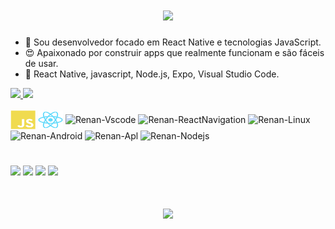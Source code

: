 
<h1 align="center">
<img src="https://readme-typing-svg.herokuapp.com/?font=Righteous&size=35&center=true&vCenter=true&width=500&height=70&duration=4000&lines=Olá!+👋;+me+chamo+Renan+Lopes!;" />
</h1>


- 🔭 Sou desenvolvedor focado em React Native e tecnologias JavaScript.
- 😍 Apaixonado por construir apps que realmente funcionam e são fáceis de usar.
- 🌱 React Native, javascript, Node.js, Expo, Visual Studio Code.


<div>
  <a href="https://github.com/renanlopes777" target="_blank" rel="noopener noreferrer">
    <img height="160px" src="https://github-readme-stats.vercel.app/api?username=renanlopes777&show_icons=true&theme=dracula&include_all_commits=true&count_private=true" />
    <img height="160px" src="https://github-readme-stats.vercel.app/api/top-langs/?username=renanlopes777&layout=compact&langs_count=16&theme=dracula" />
  </a>
</div>

 <div style="display: inline_block"><br>
  <img align="center" alt="Renan-Js" height="30" width="40" src="https://raw.githubusercontent.com/devicons/devicon/master/icons/javascript/javascript-plain.svg">
  <img align="center" alt="Renan-React" height="30" width="40" src="https://raw.githubusercontent.com/devicons/devicon/master/icons/react/react-original.svg">
  <img align="center" alt="Renan-Vscode" height="30" width="40" src="https://cdn.jsdelivr.net/gh/devicons/devicon@latest/icons/vscode/vscode-original.svg">
   <img align="center" alt="Renan-ReactNavigation" height="30" width="40" src="https://cdn.jsdelivr.net/gh/devicons/devicon@latest/icons/reactnavigation/reactnavigation-original.svg">
  <img  align="center" alt="Renan-Linux" height="30" width="40" src="https://cdn.jsdelivr.net/gh/devicons/devicon@latest/icons/linux/linux-original.svg">
 <img  align="center" alt="Renan-Android" height="30" width="40" src="https://cdn.jsdelivr.net/gh/devicons/devicon@latest/icons/android/android-original.svg">
   <img  align="center" alt="Renan-Apl" height="30" width="40" src="https://cdn.jsdelivr.net/gh/devicons/devicon@latest/icons/apl/apl-original.svg">
   <img  align="center" alt="Renan-Nodejs" height="30" width="40" src="https://cdn.jsdelivr.net/gh/devicons/devicon@latest/icons/nodejs/nodejs-original.svg">
</div>

# # 

<div>

   <a href="https://www.youtube.com/@renanencaualopes" target="_blank"><img src="https://img.shields.io/badge/YouTube-FF0000?style=for-the-badge&logo=youtube&logoColor=white" target="_blank"></a>
  <a href="https://www.instagram.com/renanencaua/?next=%2F" target="_blank"><img src="https://img.shields.io/badge/-Instagram-%23E4405F?style=for-the-badge&logo=instagram&logoColor=white" target="_blank"></a>
  <a href = "mailto:renanencaualopes@gmail.com"><img src="https://img.shields.io/badge/-Gmail-%23333?style=for-the-badge&logo=gmail&logoColor=white" target="_blank"></a>
  <a href="https://www.linkedin.com/in/renanlopes777/" target="_blank"><img src="https://img.shields.io/badge/-LinkedIn-%230077B5?style=for-the-badge&logo=linkedin&logoColor=white" target="_blank"></a> 
 

</div>

  <h1 align="center">
<img src="https://readme-typing-svg.herokuapp.com/?font=Righteous&size=35&center=true&vCenter=true&width=500&height=70&duration=4000&lines=obrigado+pela+atenção!;" />
</h1>
